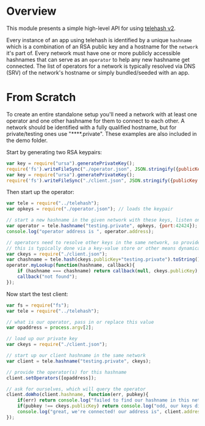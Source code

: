 # Overview

This module presents a simple high-level API for using [telehash v2](https://github.com/quartzjer/TeleHash/blob/master/org/v2.md).

Every instance of an app using telehash is identified by a unique `hashname` which is a combination of an RSA public key and a hostname for the `network` it's part of.  Every network must have one or more publicly accessible hashnames that can serve as an `operator` to help any new hashname get connected. The list of operators for a network is typically resolved via DNS (SRV) of the network's hostname or simply bundled/seeded with an app.

# From Scratch

To create an entire standalone setup you'll need a network with at least one operator and one other hashname for them to connect to each other.  A network should be identified with a fully qualified hostname, but for private/testing ones use "****.private".  These examples are also included in the demo folder.

Start by generating two RSA keypairs:

``` js
var key = require("ursa").generatePrivateKey();
require('fs').writeFileSync("./operator.json", JSON.stringify({publicKey:key.toPublicPem("utf8"), privateKey:key.toPrivatePem("utf8")}, null, 4));
var key = require("ursa").generatePrivateKey();
require('fs').writeFileSync("./client.json", JSON.stringify({publicKey:key.toPublicPem("utf8"), privateKey:key.toPrivatePem("utf8")}, null, 4));
```

Then start up the operator:
``` js
var tele = require("../telehash");
var opkeys = require("./operator.json"); // loads the keypair

// start a new hashname in the given network with these keys, listen on this specific port
var operator = tele.hashname("testing.private", opkeys, {port:42424});
console.log("operator address is ", operator.address);

// operators need to resolve other keys in the same network, so provide a callback to do that for our client.json
// this is typically done via a key-value store or other means dynamically, here we only have one
var ckeys = require("./client.json");
var chashname = tele.hash(ckeys.publicKey+"testing.private").toString();
operator.myLookup(function(hashname, callback){
	if (hashname === chashname) return callback(null, ckeys.publicKey);
	callback("not found");
});
```

Now start the test client:
``` js
var fs = require("fs");
var tele = require("../telehash");

// what is our operator, pass in or replace this value
var opaddress = process.argv[2];

// load up our private key
var ckeys = require("./client.json");

// start up our client hashname in the same network
var client = tele.hashname("testing.private", ckeys);

// provide the operator(s) for this hashname
client.setOperators([opaddress]);

// ask for ourselves, which will query the operator
client.doWho(client.hashname, function(err, pubkey){
	if(err) return console.log("failed to find our hashname in this network:", err);
	if(pubkey !== ckeys.publicKey) return console.log("odd, our keys didn't match"); 
	console.log("great, we're connected! our address is", client.address);
});
```
